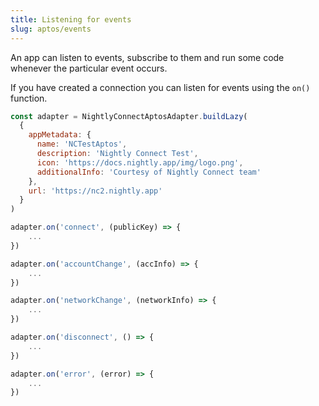 ```yaml
---
title: Listening for events
slug: aptos/events
---
```


An app can listen to events, subscribe to them and run some code whenever the particular event occurs.

If you have created a connection you can listen for events using the `on()` function.

```js
const adapter = NightlyConnectAptosAdapter.buildLazy(
  {
    appMetadata: {
      name: 'NCTestAptos',
      description: 'Nightly Connect Test',
      icon: 'https://docs.nightly.app/img/logo.png',
      additionalInfo: 'Courtesy of Nightly Connect team'
    },
    url: 'https://nc2.nightly.app'
  }
)

adapter.on('connect', (publicKey) => {
    ...
})

adapter.on('accountChange', (accInfo) => {
    ...
})

adapter.on('networkChange', (networkInfo) => {
    ...
})

adapter.on('disconnect', () => {
    ...
})

adapter.on('error', (error) => {
    ...
})
```